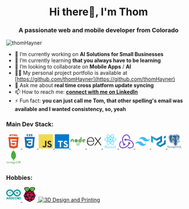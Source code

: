 <h1 align="center">Hi there👋, I'm Thom</h1>
<h3 align="center">A passionate web and mobile developer from Colorado</h3>
<p align="left">
  <img src="https://komarev.com/ghpvc/?username=thomHayner&label=Profile%20views&color=0e75b6&style=flat" alt="thomHayner" />
</p>

- 🔭 I’m currently working on **AI Solutions for Small Businesses**
- 🌱 I’m currently learning **that you always have to be learning**
- 👯 I’m looking to collaborate on **Mobile Apps** / **AI**
- 👨‍💻 My personal project portfolio is available at [https://github.com/thomHayner](https://github.com/thomHayner)
- 💬 Ask me about **real time cross platform update syncing**
- 📫 How to reach me: [**connect with me on LinkedIn**](https://www.linkedin.com/in/thomhayner/)
- ⚡ Fun fact: **you can just call me Tom, that other spelling's email was available and I wanted consistency, so, yeah**

<h3 align="left">Main Dev Stack:</h3>
<p align="left">
  <a href="https://developer.mozilla.org/en-US/docs/Web/HTML/" target="_blank" rel="noreferrer">
    <picture>
      <img src="https://raw.githubusercontent.com/devicons/devicon/master/icons/html5/html5-plain-wordmark.svg" alt="HTML 5" width="40" height="40"/>
    </picture>
  </a>
  <a href="https://developer.mozilla.org/en-US/docs/Web/CSS/" target="_blank" rel="noreferrer">
    <picture>
      <img src="https://raw.githubusercontent.com/devicons/devicon/master/icons/css3/css3-plain-wordmark.svg" alt="CSS 3" width="40" height="40"/>
    </picture>
  </a>
  <a href="https://developer.mozilla.org/en-US/docs/Web/JavaScript/" target="_blank" rel="noreferrer">
    <picture>
      <img src="https://raw.githubusercontent.com/devicons/devicon/master/icons/javascript/javascript-original.svg" alt="JavaScript" width="40" height="40"/>
    </picture>  
  </a>
  <a href="https://www.typescriptlang.org/" target="_blank" rel="noreferrer">
    <picture>
      <img src="https://raw.githubusercontent.com/devicons/devicon/master/icons/typescript/typescript-original.svg" alt="TypeScript" width="40" height="40"/>
    </picture>
  </a>
  <a href="https://nodejs.org/en" target="_blank" rel="noreferrer">
    <picture>
      <img src="https://raw.githubusercontent.com/devicons/devicon/master/icons/nodejs/nodejs-plain-wordmark.svg" alt="Node JS" width="40" height="40"/>
    </picture>
  </a>
  <a href="https://expressjs.com/" target="_blank" rel="noreferrer">
    <picture>
      <img src="https://raw.githubusercontent.com/devicons/devicon/master/icons/express/express-original.svg" alt="Express JS" width="40" height="40"/>
    </picture>
  </a>
  <a href="https://react.dev/" target="_blank" rel="noreferrer">
    <picture>
      <img src="https://raw.githubusercontent.com/devicons/devicon/master/icons/react/react-original-wordmark.svg" alt="React" width="40" height="40"/>
    </picture>
  </a>
  <a href="https://redux.js.org/" target="_blank" rel="noreferrer">
    <picture>
      <img src="https://raw.githubusercontent.com/devicons/devicon/master/icons/redux/redux-original.svg" alt="Redux JS" width="40" height="40"/>
    </picture>
  </a>
  <a href="https://tailwindcss.com/" target="_blank" rel="noreferrer">
    <picture>
      <img src="https://raw.githubusercontent.com/devicons/devicon/master/icons/tailwindcss/tailwindcss-original.svg" alt="Tailwind CSS" width="40" height="40"/>
    </picture>
  </a>
  <a href="https://mui.com/material-ui/" target="_blank" rel="noreferrer">
    <picture>
      <img src="https://raw.githubusercontent.com/devicons/devicon/master/icons/materialui/materialui-original.svg" alt="Material UI" width="40" height="40"/>
    </picture>
  </a>
  <a href="https://www.postgresql.org/" target="_blank" rel="noreferrer">
    <picture>
      <img src="https://raw.githubusercontent.com/devicons/devicon/master/icons/postgresql/postgresql-plain-wordmark.svg" alt="PostgreSQL" width="40" height="40"/>
    </picture>
  </a>
  <a href="https://www.mongodb.com/" target="_blank" rel="noreferrer">
    <picture>
      <img src="https://raw.githubusercontent.com/devicons/devicon/master/icons/mongodb/mongodb-plain-wordmark.svg" alt="Mongo DB" width="40" height="40"/>
    </picture>
  </a>
<!--   <a href="https://nextjs.org/" target="_blank" rel="noreferrer">
    <picture>
      <img src="https://raw.githubusercontent.com/devicons/devicon/master/icons/nextjs/nextjs-original.svg" alt="Next JS" width="40" height="40"/>
    </picture>
  </a>
  <a href="https://astro.build/" target="_blank" rel="noreferrer">
    <picture>
      <img src="https://raw.githubusercontent.com/devicons/devicon/master/icons/astro/astro-original.svg" alt="Astro JS" width="40" height="40"/>
    </picture>
  </a>
  <a href="https://ionicframework.com/" target="_blank" rel="noreferrer">
    <picture>
      <img src="https://raw.githubusercontent.com/devicons/devicon/master/icons/ionic/ionic-original.svg" alt="Astro JS" width="40" height="40"/>
    </picture>
  </a> -->
</p>
<!-- <h3 align="left">Languages, Frameworks and Libraries:</h3>
<p align="left">
  <a href="https://developer.mozilla.org/en-US/docs/Web/HTML/" target="_blank" rel="noreferrer">
    <picture>
      <img src="https://raw.githubusercontent.com/devicons/devicon/master/icons/html5/html5-plain-wordmark.svg" alt="HTML 5" width="40" height="40"/>
    </picture>
  </a>
  <a href="https://developer.mozilla.org/en-US/docs/Web/CSS/" target="_blank" rel="noreferrer">
    <picture>
      <img src="https://raw.githubusercontent.com/devicons/devicon/master/icons/css3/css3-plain-wordmark.svg" alt="CSS 3" width="40" height="40"/>
    </picture>
  </a>
  <a href="https://developer.mozilla.org/en-US/docs/Web/JavaScript/" target="_blank" rel="noreferrer">
    <picture>
      <img src="https://raw.githubusercontent.com/devicons/devicon/master/icons/javascript/javascript-original.svg" alt="JavaScript" width="40" height="40"/>
    </picture>  
  </a>
  <a href="https://www.typescriptlang.org/" target="_blank" rel="noreferrer">
    <picture>
      <img src="https://raw.githubusercontent.com/devicons/devicon/master/icons/typescript/typescript-original.svg" alt="TypeScript" width="40" height="40"/>
    </picture>
  </a>
  <a href="https://nodejs.org/en" target="_blank" rel="noreferrer">
    <picture>
      <img src="https://raw.githubusercontent.com/devicons/devicon/master/icons/nodejs/nodejs-plain-wordmark.svg" alt="Node JS" width="40" height="40"/>
    </picture>
  </a>
  <a href="https://expressjs.com/" target="_blank" rel="noreferrer">
    <picture>
      <img src="https://raw.githubusercontent.com/devicons/devicon/master/icons/express/express-original.svg" alt="Express JS" width="40" height="40"/>
    </picture>
  </a>
  <a href="https://react.dev/" target="_blank" rel="noreferrer">
    <picture>
      <img src="https://raw.githubusercontent.com/devicons/devicon/master/icons/react/react-original-wordmark.svg" alt="React" width="40" height="40"/>
    </picture>
  </a>
  <a href="https://redux.js.org/" target="_blank" rel="noreferrer">
    <picture>
      <img src="https://raw.githubusercontent.com/devicons/devicon/master/icons/redux/redux-original.svg" alt="Redux JS" width="40" height="40"/>
    </picture>
  </a>
  <a href="https://nextjs.org/" target="_blank" rel="noreferrer">
    <picture>
      <img src="https://raw.githubusercontent.com/devicons/devicon/master/icons/nextjs/nextjs-original.svg" alt="Next JS" width="40" height="40"/>
    </picture>
  </a>
  <a href="https://astro.build/" target="_blank" rel="noreferrer">
    <picture>
      <img src="https://raw.githubusercontent.com/devicons/devicon/master/icons/astro/astro-original.svg" alt="Astro JS" width="40" height="40"/>
    </picture>
  </a>
  <a href="https://www.gatsbyjs.com/" target="_blank" rel="noreferrer">
    <picture>
      <img src="https://raw.githubusercontent.com/devicons/devicon/master/icons/gatsby/gatsby-original.svg" alt="Gatsby JS" width="40" height="40"/>
    </picture>
  </a>
  <a href="https://getbootstrap.com/" target="_blank" rel="noreferrer">
    <picture>
      <img src="https://raw.githubusercontent.com/devicons/devicon/master/icons/bootstrap/bootstrap-original.svg" alt="Bootstrap" width="40" height="40"/>
    </picture>
  </a>
  <a href="https://tailwindcss.com/" target="_blank" rel="noreferrer">
    <picture>
      <img src="https://raw.githubusercontent.com/devicons/devicon/master/icons/tailwindcss/tailwindcss-original.svg" alt="Tailwind CSS" width="40" height="40"/>
    </picture>
  </a>
  <a href="https://mui.com/material-ui/" target="_blank" rel="noreferrer">
    <picture>
      <img src="https://raw.githubusercontent.com/devicons/devicon/master/icons/materialui/materialui-original.svg" alt="Material UI" width="40" height="40"/>
    </picture>
  </a>
  <a href="https://axios-http.com/" target="_blank" rel="noreferrer">
    <picture>
      <img src="https://raw.githubusercontent.com/devicons/devicon/master/icons/axios/axios-plain.svg" alt="Axios HTTP" width="40" height="40"/>
    </picture>
  </a>
  <a href="https://www.python.org/" target="_blank" rel="noreferrer">
    <picture>
      <img src="https://raw.githubusercontent.com/devicons/devicon/master/icons/python/python-original.svg" alt="Python" width="40" height="40"/>
    </picture>
  </a>
  <a href="https://www.djangoproject.com/" target="_blank" rel="noreferrer">
    <picture>
      <img src="https://raw.githubusercontent.com/devicons/devicon/master/icons/django/django-plain.svg" alt="Django" width="40" height="40"/>
    </picture>
  </a>
  <a href="https://www.w3schools.com/cs/index.php" target="_blank" rel="noreferrer">
    <picture>
      <img src="https://raw.githubusercontent.com/devicons/devicon/master/icons/csharp/csharp-original.svg" alt="C#" width="40" height="40"/>
    </picture>
  </a>
</p> -->
<!-- <h3 align="left">Databases:</h3>
<p>
  <a href="https://www.postgresql.org/" target="_blank" rel="noreferrer">
    <picture>
      <img src="https://raw.githubusercontent.com/devicons/devicon/master/icons/postgresql/postgresql-plain-wordmark.svg" alt="PostgreSQL" width="40" height="40"/>
    </picture>
  </a>
  <a href="https://www.mongodb.com/" target="_blank" rel="noreferrer">
    <picture>
      <img src="https://raw.githubusercontent.com/devicons/devicon/master/icons/mongodb/mongodb-plain-wordmark.svg" alt="Mongo DB" width="40" height="40"/>
    </picture>
  </a>
  <a href="https://www.mysql.com/" target="_blank" rel="noreferrer">
    <picture>
      <img src="https://raw.githubusercontent.com/devicons/devicon/master/icons/mysql/mysql-plain-wordmark.svg" alt="mySQL" width="40" height="40"/>
    </picture>
  </a>
  <a href="https://www.sqlite.org/" target="_blank" rel="noreferrer">
    <picture>
      <img src="https://raw.githubusercontent.com/devicons/devicon/master/icons/sqlite/sqlite-original-wordmark.svg" alt="SQLite" width="40" height="40"/>
    </picture>
  </a>
</p> -->
<!-- <h3 align="left">Cloud Services:</h3>
<p>
  <a href="https://aws.amazon.com/" target="_blank" rel="noreferrer">
    <picture>
      <img src="https://raw.githubusercontent.com/devicons/devicon/master/icons/amazonwebservices/amazonwebservices-plain-wordmark.svg" alt="Amazon Web Services" width="40" height="40"/>
    </picture>
  </a>
  <a href="https://azure.microsoft.com/en-us/" target="_blank" rel="noreferrer">
    <picture>
      <img src="https://raw.githubusercontent.com/devicons/devicon/master/icons/azure/azure-original-wordmark.svg" alt="Azure" width="40" height="40"/>
    </picture>
  </a>
  <a href="https://firebase.google.com/" target="_blank" rel="noreferrer">
    <picture>
      <img src="https://raw.githubusercontent.com/devicons/devicon/master/icons/firebase/firebase-original-wordmark.svg" alt="Firebase" width="40" height="40"/>
    </picture>
  </a>
  <a href="https://www.digitalocean.com/" target="_blank" rel="noreferrer">
    <picture>
      <img src="https://raw.githubusercontent.com/devicons/devicon/master/icons/digitalocean/digitalocean-original-wordmark.svg" alt="Digital Ocean" width="40" height="40"/>
    </picture>
  </a>
</p> -->
<!-- <h3 align="left">Tools:</h3>
<p>
  <a href="https://git-scm.com/" target="_blank" rel="noreferrer">
    <picture>
      <img src="https://raw.githubusercontent.com/devicons/devicon/master/icons/git/git-original.svg" alt="Git" width="40" height="40"/>
    </picture>
  </a>
  <a href="https://github.com/" target="_blank" rel="noreferrer">
    <picture>
      <img src="https://raw.githubusercontent.com/devicons/devicon/master/icons/github/github-original.svg" alt="GitHub" width="40" height="40"/>
    </picture>
  </a>
  <a href="https://code.visualstudio.com/" target="_blank" rel="noreferrer">
    <picture>
      <img src="https://raw.githubusercontent.com/devicons/devicon/master/icons/vscode/vscode-original.svg" alt="Visual Studio Code" width="40" height="40"/>
    </picture>
  </a>
  <a href="https://www.postman.com/" target="_blank" rel="noreferrer">
    <picture>
      <img src="https://raw.githubusercontent.com/devicons/devicon/master/icons/postman/postman-original.svg" alt="Postman" width="40" height="40"/>
    </picture>
  </a>
  <a href="https://www.npmjs.com/" target="_blank" rel="noreferrer">
    <picture>
      <img src="https://raw.githubusercontent.com/devicons/devicon/master/icons/npm/npm-original-wordmark.svg" alt="NPM" width="40" height="40"/>
    </picture>
  </a>
</p> -->
<h3 align="left">Hobbies:</h3>
<p>
  <a href="https://www.arduino.cc/" target="_blank" rel="noreferrer">
    <picture>
      <img src="https://raw.githubusercontent.com/devicons/devicon/master/icons/arduino/arduino-original-wordmark.svg" alt="Arduino" width="40" height="40"/>
    </picture>
  </a>
  <a href="https://www.raspberrypi.com/" target="_blank" rel="noreferrer">
    <picture>
      <img src="https://raw.githubusercontent.com/devicons/devicon/master/icons/raspberrypi/raspberrypi-original.svg" alt="Raspberry Pi" width="40" height="40"/>
    </picture>
  </a>
  <a href="https://www.tinkercad.com/" target="_blank" rel="noreferrer">
    <picture>
      <img src="https://img.icons8.com/?size=80&id=y6nPVGOwDRlq&format=png" alt="3D Design and Printing" width="40" height="40"/>
    </picture>
  </a>
</p>
